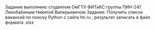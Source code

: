 Задание выполнено студентом ОмГТУ ФИТиКС группы ПИН-241 Лихобабиным Никитой Валерьевичом
Задание: Получить список вакансий по поиску Python с сайта hh.ru , результат записать в файл формата .xlsx
